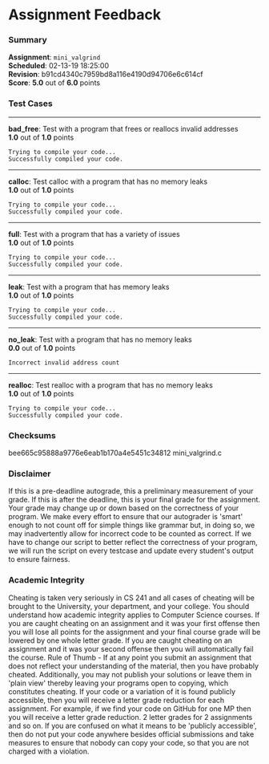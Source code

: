 # Assignment Feedback

### Summary

**Assignment**: `mini_valgrind`  
**Scheduled**: 02-13-19 18:25:00  
**Revision**: b91cd4340c7959bd8a116e4190d94706e6c614cf  
**Score**: **5.0** out of **6.0** points

### Test Cases
---

**bad_free**: Test with a program that frees or reallocs invalid addresses  
**1.0** out of **1.0** points
```
Trying to compile your code...
Successfully compiled your code.
```
---

**calloc**: Test calloc with a program that has no memory leaks  
**1.0** out of **1.0** points
```
Trying to compile your code...
Successfully compiled your code.
```
---

**full**: Test with a program that has a variety of issues  
**1.0** out of **1.0** points
```
Trying to compile your code...
Successfully compiled your code.
```
---

**leak**: Test with a program that has memory leaks  
**1.0** out of **1.0** points
```
Trying to compile your code...
Successfully compiled your code.
```
---

**no_leak**: Test with a program that has no memory leaks  
**0.0** out of **1.0** points
```
Incorrect invalid address count
```
---

**realloc**: Test realloc with a program that has no memory leaks  
**1.0** out of **1.0** points
```
Trying to compile your code...
Successfully compiled your code.
```
### Checksums

bee665c95888a9776e6eab1b170a4e5451c34812 mini_valgrind.c


### Disclaimer
If this is a pre-deadline autograde, this a preliminary measurement of your grade.
If this is after the deadline, this is your final grade for the assignment.
Your grade may change up or down based on the correctness of your program.
We make every effort to ensure that our autograder is 'smart' enough to not count off
for simple things like grammar but, in doing so, we may inadvertently allow for
incorrect code to be counted as correct.
If we have to change our script to better reflect the correctness of your program,
we will run the script on every testcase and update every student's output to ensure fairness.



### Academic Integrity
Cheating is taken very seriously in CS 241 and all cases of cheating will be brought to the University, your department, and your college.
You should understand how academic integrity applies to Computer Science courses.
If you are caught cheating on an assignment and it was your first offense then you will lose all points for the assignment and your final course
grade will be lowered by one whole letter grade. If you are caught cheating on an assignment and it was your second offense then you will automatically fail the course.
Rule of Thumb - If at any point you submit an assignment that does not reflect your understanding of the material, then you have probably cheated.
Additionally, you may not publish your solutions or leave them in 'plain view' thereby leaving your programs open to copying, which constitutes cheating.
If your code or a variation of it is found publicly accessible, then you will receive a letter grade reduction for each assignment.
For example, if we find your code on GitHub for one MP then you will receive a letter grade reduction. 2 letter grades for 2 assignments and so on.
If you are confused on what it means to be 'publicly accessible', then do not put your code anywhere besides official submissions and take measures
to ensure that nobody can copy your code, so that you are not charged with a violation.



